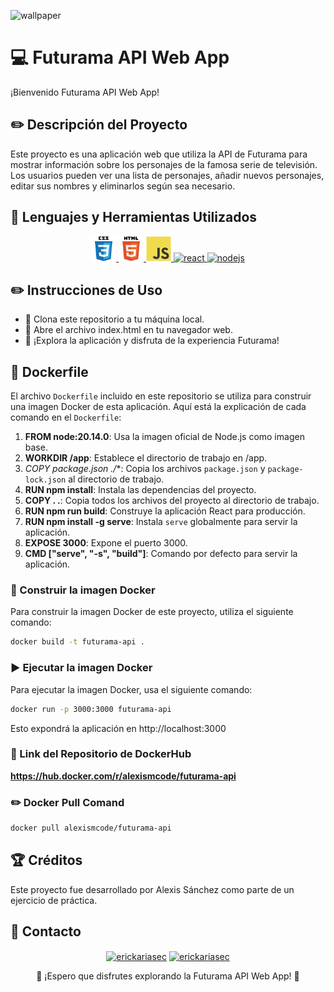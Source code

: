 ![wallpaper](https://github.com/alexismcode/futurama_api/assets/79610034/104edb4c-79c4-439c-b242-d727886ab588)

# 💻 Futurama API Web App

¡Bienvenido Futurama API Web App!

## ✏️ Descripción del Proyecto
Este proyecto es una aplicación web que utiliza la API de Futurama para mostrar información sobre los personajes de la famosa serie de televisión. Los usuarios pueden ver una lista de personajes, añadir nuevos personajes, editar sus nombres y eliminarlos según sea necesario.

## 👾 Lenguajes y Herramientas Utilizados
<p align="center"><a href="https://www.w3schools.com/css/" target="_blank" rel="noreferrer"> <img src="https://raw.githubusercontent.com/devicons/devicon/master/icons/css3/css3-original-wordmark.svg" alt="css3" width="40" height="40"/> </a> <a href="https://www.w3.org/html/" target="_blank" rel="noreferrer"> <img src="https://raw.githubusercontent.com/devicons/devicon/master/icons/html5/html5-original-wordmark.svg" alt="html5" width="40" height="40"/> </a> <a href="https://developer.mozilla.org/en-US/docs/Web/JavaScript" target="_blank" rel="noreferrer"> <img src="https://raw.githubusercontent.com/devicons/devicon/master/icons/javascript/javascript-original.svg" alt="javascript" width="40" height="40"/> </a><a href="https://es.react.dev/" target="_blank" rel="noreferrer"> <img src="https://download.logo.wine/logo/React_(web_framework)/React_(web_framework)-Logo.wine.png" alt="react" width="60" height="40"/> </a><a href="https://nodejs.org/en" target="_blank" rel="noreferrer"> <img src="https://cdn-icons-png.flaticon.com/512/5968/5968322.png" alt="nodejs" width="40" height="40"/> </a>

## ✏️ Instrucciones de Uso
- 🔐 Clona este repositorio a tu máquina local.
- 📄 Abre el archivo index.html en tu navegador web.
- 🎉 ¡Explora la aplicación y disfruta de la experiencia Futurama!


## 🐳 Dockerfile

El archivo `Dockerfile` incluido en este repositorio se utiliza para construir una imagen Docker de esta aplicación. Aquí está la explicación de cada comando en el `Dockerfile`:

1. **FROM node:20.14.0**: Usa la imagen oficial de Node.js como imagen base.
2. **WORKDIR /app**: Establece el directorio de trabajo en /app.
3. **COPY package*.json ./**: Copia los archivos `package.json` y `package-lock.json` al directorio de trabajo.
4. **RUN npm install**: Instala las dependencias del proyecto.
5. **COPY . .**: Copia todos los archivos del proyecto al directorio de trabajo.
6. **RUN npm run build**: Construye la aplicación React para producción.
7. **RUN npm install -g serve**: Instala `serve` globalmente para servir la aplicación.
8. **EXPOSE 3000**: Expone el puerto 3000.
9. **CMD ["serve", "-s", "build"]**: Comando por defecto para servir la aplicación.

### 📁 Construir la imagen Docker

Para construir la imagen Docker de este proyecto, utiliza el siguiente comando:

```sh
docker build -t futurama-api .
```

### ▶️ Ejecutar la imagen Docker
Para ejecutar la imagen Docker, usa el siguiente comando:

```sh
docker run -p 3000:3000 futurama-api
```

Esto expondrá la aplicación en http://localhost:3000

### 🔗 Link del Repositorio de DockerHub
**https://hub.docker.com/r/alexismcode/futurama-api**

### ✏️ Docker Pull Comand
```sh
docker pull alexismcode/futurama-api
```

## 🏆 Créditos
Este proyecto fue desarrollado por Alexis Sánchez como parte de un ejercicio de práctica.

## 📧 Contacto

<p align="center"><a href="https://linkedin.com/in/alexismcode" target="blank"><img align="center" src="https://raw.githubusercontent.com/rahuldkjain/github-profile-readme-generator/master/src/images/icons/Social/linked-in-alt.svg" alt="erickariasec" height="30" width="40" /></a>
<a href="https://instagram.com/alexismcode" target="blank"><img align="center" src="https://raw.githubusercontent.com/rahuldkjain/github-profile-readme-generator/master/src/images/icons/Social/instagram.svg" alt="erickariasec" height="30" width="40" /></a>

<p align="center">  🚀 ¡Espero que disfrutes explorando la Futurama API Web App! 🚀
